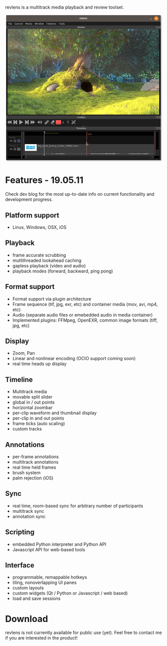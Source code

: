 revlens is a multitrack media playback and review toolset.

<img src="images/revlens_bbb_Nov4_2019.png"/>

# Features - 19.05.11

Check dev blog for the most up-to-date info on current functionality and development progress.

## Platform support

- Linux, Windows, OSX, iOS

## Playback

- frame accurate scrubbing
- mutlithreaded lookahead caching
- gapless playback (video and audio)
- playback modes (forward, backward, ping pong)

## Format support

- Format support via plugin architecture
- Frame sequence (tif, jpg, exr, etc) and container media (mov, avi, mp4, etc)
- Audio (separate audio files or emebedded audio in media container)
- Implemented plugins: FFMpeg, OpenEXR, common image formats (tiff, jpg, etc)

## Display

- Zoom, Pan
- Linear and nonlinear encoding (OCIO support coming soon)
- real time heads up display

## Timeline

- Multitrack media
- movable split slider
- global in / out points
- horizontal zoombar
- per-clip waveform and thumbnail display
- per-clip in and out points
- frame ticks (auto scaling)
- custom tracks

## Annotations

- per-frame annotations
- multitrack annotations
- real time held frames
- brush system
- palm rejection (iOS)

## Sync

- real time, room-based sync for arbitrary number of participants
- multitrack sync
- annotation sync

## Scripting

- embedded Python interpreter and Python API
- Javascript API for web-based tools

## Interface

- programmable, remappable hotkeys
- tiling, nonoverlapping UI panes
- custom layouts
- custom widgets (Qt / Python or Javascript / web based)
- load and save sessions

# Download

revlens is not currently available for public use (yet). Feel free to contact me if you are interested in the product!
